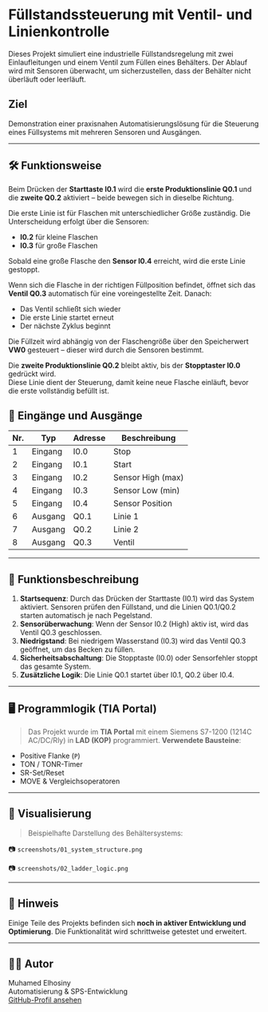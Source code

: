 # Füllstandssteuerung mit Ventil- und Linienkontrolle

Dieses Projekt simuliert eine industrielle Füllstandsregelung mit zwei Einlaufleitungen und einem Ventil zum Füllen eines Behälters. Der Ablauf wird mit Sensoren überwacht, um sicherzustellen, dass der Behälter nicht überläuft oder leerläuft.

## Ziel
Demonstration einer praxisnahen Automatisierungslösung für die Steuerung eines Füllsystems mit mehreren Sensoren und Ausgängen.

---
## 🛠️ Funktionsweise

Beim Drücken der **Starttaste I0.1** wird die **erste Produktionslinie Q0.1** und die **zweite Q0.2** aktiviert – beide bewegen sich in dieselbe Richtung.

Die erste Linie ist für Flaschen mit unterschiedlicher Größe zuständig. Die Unterscheidung erfolgt über die Sensoren:

- **I0.2** für kleine Flaschen  
- **I0.3** für große Flaschen  

Sobald eine große Flasche den **Sensor I0.4** erreicht, wird die erste Linie gestoppt.

Wenn sich die Flasche in der richtigen Füllposition befindet, öffnet sich das **Ventil Q0.3** automatisch für eine voreingestellte Zeit. Danach:

- Das Ventil schließt sich wieder
- Die erste Linie startet erneut
- Der nächste Zyklus beginnt

Die Füllzeit wird abhängig von der Flaschengröße über den Speicherwert **VW0** gesteuert – dieser wird durch die Sensoren bestimmt.

Die **zweite Produktionslinie Q0.2** bleibt aktiv, bis der **Stopptaster I0.0** gedrückt wird.  
Diese Linie dient der Steuerung, damit keine neue Flasche einläuft, bevor die erste vollständig befüllt ist.


## 🔌 Eingänge und Ausgänge

| Nr. | Typ     | Adresse | Beschreibung          |
|-----|----------|---------|------------------------|
| 1   | Eingang  | I0.0    | Stop                  |
| 2   | Eingang  | I0.1    | Start                 |
| 3   | Eingang  | I0.2    | Sensor High (max)     |
| 4   | Eingang  | I0.3    | Sensor Low (min)      |
| 5   | Eingang  | I0.4    | Sensor Position       |
| 6   | Ausgang  | Q0.1    | Linie 1               |
| 7   | Ausgang  | Q0.2    | Linie 2               |
| 8   | Ausgang  | Q0.3    | Ventil                |

---

## 🔄 Funktionsbeschreibung

1. **Startsequenz**: Durch das Drücken der Starttaste (I0.1) wird das System aktiviert. Sensoren prüfen den Füllstand, und die Linien Q0.1/Q0.2 starten automatisch je nach Pegelstand.
2. **Sensorüberwachung**: Wenn der Sensor I0.2 (High) aktiv ist, wird das Ventil Q0.3 geschlossen.
3. **Niedrigstand**: Bei niedrigem Wasserstand (I0.3) wird das Ventil Q0.3 geöffnet, um das Becken zu füllen.
4. **Sicherheitsabschaltung**: Die Stopptaste (I0.0) oder Sensorfehler stoppt das gesamte System.
5. **Zusätzliche Logik**: Die Linie Q0.1 startet über I0.1, Q0.2 über I0.4.

---

## 🖥️ Programmlogik (TIA Portal)

> Das Projekt wurde im **TIA Portal** mit einem Siemens S7-1200 (1214C AC/DC/Rly) in **LAD (KOP)** programmiert.
 **Verwendete Bausteine**:
- Positive Flanke (`P`)
- TON / TONR-Timer
- SR-Set/Reset
- MOVE & Vergleichsoperatoren

---

## 🧩 Visualisierung

> Beispielhafte Darstellung des Behältersystems:

📷 `screenshots/01_system_structure.png`

📷 `screenshots/02_ladder_logic.png`

---

## 🔧 Hinweis

Einige Teile des Projekts befinden sich **noch in aktiver Entwicklung und Optimierung**. Die Funktionalität wird schrittweise getestet und erweitert.

---

## 👨‍💻 Autor

Muhamed Elhosiny  
Automatisierung & SPS-Entwicklung  
[GitHub-Profil ansehen](https://github.com/Muhamed-Elhosiny)


